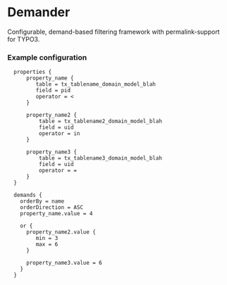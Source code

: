 # Demander

Configurable, demand-based filtering framework with permalink-support for TYPO3.

### Example configuration

```typo3_typoscript
  properties {
      property_name {
         table = tx_tablename_domain_model_blah
         field = pid
         operator = <
      }

      property_name2 {
          table = tx_tablename2_domain_model_blah
          field = uid
          operator = in
      }

      property_name3 {
          table = tx_tablename3_domain_model_blah
          field = uid
          operator = =
      }
  }

  demands {
    orderBy = name
    orderDirection = ASC
    property_name.value = 4

    or {
      property_name2.value {
         min = 3
         max = 6
      }

      property_name3.value = 6
    }
  }
```
